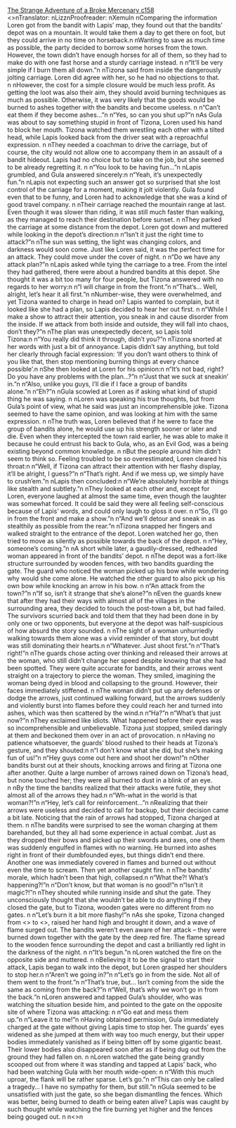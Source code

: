 [The Strange Adventure of a Broke Mercenary c158](https://www.divinedaolibrary.com/the-strange-adventure-of-a-broke-mercenary-chapter-158-from-arriving-to-attacking/)
<br/><<Previous Chaptern Index nNext Chapter>>nTranslator: nLizznProofreader: nXemuln nComparing the information Loren got from the bandit with Lapis’ map, they found out that the bandits’ depot was on a mountain. It would take them a day to get there on foot, but they could arrive in no time on horseback.n nWanting to save as much time as possible, the party decided to borrow some horses from the town. However, the town didn’t have enough horses for all of them, so they had to make do with one fast horse and a sturdy carriage instead. n n“It’ll be very simple if I burn them all down.”n nTizona said from inside the dangerously jolting carriage. Loren did agree with her, so he had no objections to that. n nHowever, the cost for a simple closure would be much less profit. As getting the loot was also their aim, they should avoid burning techniques as much as possible. Otherwise, it was very likely that the goods would be burned to ashes together with the bandits and become useless. n n“Can’t eat them if they become ashes…”n n“Yes, so can you shut up?”n nAs Gula was about to say something stupid in front of Tizona, Loren used his hand to block her mouth. Tizona watched them wrestling each other with a tilted head, while Lapis looked back from the driver seat with a reproachful expression. n nThey needed a coachman to drive the carriage, but of course, the city would not allow one to accompany them in an assault of a bandit hideout. Lapis had no choice but to take on the job, but she seemed to be already regretting it. n n“You look to be having fun…”n nLapis grumbled, and Gula answered sincerely:n n“Yeah, it’s unexpectedly fun.”n nLapis not expecting such an answer got so surprised that she lost control of the carriage for a moment, making it jolt violently. Gula found even that to be funny, and Loren had to acknowledge that she was a kind of good travel company. n nTheir carriage reached the mountain range at last. Even though it was slower than riding, it was still much faster than walking, as they managed to reach their destination before sunset. n nThey parked the carriage at some distance from the depot. Loren got down and muttered while looking in the depot’s direction:n n“Isn’t it just the right time to attack?”n nThe sun was setting, the light was changing colors, and darkness would soon come. Just like Loren said, it was the perfect time for an attack. They could move under the cover of night. n n“Do we have any attack plan?”n nLapis asked while tying the carriage to a tree. From the intel they had gathered, there were about a hundred bandits at this depot. She thought it was a bit too many for four people, but Tizona answered with no regards to her worry:n n“I will charge in from the front.”n n“That’s… Well, alright, let’s hear it all first.”n nNumber-wise, they were overwhelmed, and yet Tizona wanted to charge in head on? Lapis wanted to complain, but it looked like she had a plan, so Lapis decided to hear her out first. n n“While I make a show to attract their attention, you sneak in and cause disorder from the inside. If we attack from both inside and outside, they will fall into chaos, don’t they?”n nThe plan was unexpectedly decent, so Lapis told Tizona:n n“You really did think it through, didn’t you?”n nTizona snorted at her words with just a bit of annoyance. Lapis didn’t say anything, but told her clearly through facial expression: ‘If you don’t want others to think of you like that, then stop mentioning burning things at every chance possible’.n nShe then looked at Loren for his opinion:n n“It’s not bad, right? Do you have any problems with the plan…?”n n“Just that we suck at sneakin’ in.”n n“Also, unlike you guys, I’ll die if I face a group of bandits alone.”n n“Eh?”n nGula scowled at Loren as if asking what kind of stupid thing he was saying. n nLoren was speaking his true thoughts, but from Gula’s point of view, what he said was just an incomprehensible joke. Tizona seemed to have the same opinion, and was looking at him with the same expression. n nThe truth was, Loren believed that if he were to face the group of bandits alone, he would use up his strength sooner or later and die. Even when they intercepted the town raid earlier, he was able to make it because he could entrust his back to Gula, who, as an Evil God, was a being existing beyond common knowledge. n nBut the people around him didn’t seem to think so. Feeling troubled to be so overestimated, Loren cleared his throat:n n“Well, if Tizona can attract their attention with her flashy display, it’ll be alright, I guess?”n n“That’s right. And if we mess up, we simply have to crush’em.”n nLapis then concluded:n n“We’re absolutely horrible at things like stealth and subtlety.”n nThey looked at each other and, except for Loren, everyone laughed at almost the same time, even though the laughter was somewhat forced. It could be said they were all feeling self-conscious because of Lapis’ words, and could only laugh to gloss it over. n n“So, I’ll go in from the front and make a show.”n n“And we’ll detour and sneak in as stealthily as possible from the rear.”n nTizona snapped her fingers and walked straight to the entrance of the depot. Loren watched her go, then tried to move as silently as possible towards the back of the depot. n n“Hey, someone’s coming.”n nA short while later, a gaudily-dressed, redheaded woman appeared in front of the bandits’ depot. n nThe depot was a fort-like structure surrounded by wooden fences, with two bandits guarding the gate. The guard who noticed the woman picked up his bow while wondering why would she come alone. He watched the other guard to also pick up his own bow while knocking an arrow in his bow. n n“An attack from the town?”n n“If so, isn’t it strange that she’s alone?”n nEven the guards knew that after they had their ways with almost all of the villages in the surrounding area, they decided to touch the post-town a bit, but had failed. The survivors scurried back and told them that they had been done in by only one or two opponents, but everyone at the depot was half-suspicious of how absurd the story sounded. n nThe sight of a woman unhurriedly walking towards them alone was a vivid reminder of that story, but doubt was still dominating their hearts.n n“Whatever. Just shoot first.”n n“That’s right!”n nThe guards chose acting over thinking and released their arrows at the woman, who still didn’t change her speed despite knowing that she had been spotted. They were quite accurate for bandits, and their arrows went straight on a trajectory to pierce the woman. They smiled, imagining the woman being dyed in blood and collapsing to the ground. However, their faces immediately stiffened. n nThe woman didn’t put up any defenses or dodge the arrows, just continued walking forward, but the arrows suddenly and violently burst into flames before they could reach her and turned into ashes, which was then scattered by the wind.n n“Ha?”n n“What’s that just now?”n nThey exclaimed like idiots. What happened before their eyes was so incomprehensible and unbelievable. Tizona just stopped, smiled daringly at them and beckoned them over in an act of provocation. n nHaving no patience whatsoever, the guards’ blood rushed to their heads at Tizona’s gesture, and they shouted:n n“I don’t know what she did, but she’s making fun of us!”n n“Hey guys come out here and shoot her down!”n nOther bandits burst out at their shouts, knocking arrows and firing at Tizona one after another. Quite a large number of arrows rained down on Tizona’s head, but none touched her; they were all burned to dust in a blink of an eye. n nBy the time the bandits realized that their attacks were futile, they shot almost all of the arrows they had.n n“Wh-what in the world is that woman?!”n n“Hey, let’s call for reinforcement…”n nRealizing that their arrows were useless and decided to call for backup, but their decision came a bit late. Noticing that the rain of arrows had stopped, Tizona charged at them. n nThe bandits were surprised to see the woman charging at them barehanded, but they all had some experience in actual combat. Just as they dropped their bows and picked up their swords and axes, one of them was suddenly engulfed in flames with no warning. He burned into ashes right in front of their dumbfounded eyes, but things didn’t end there. Another one was immediately covered in flames and burned out without even the time to scream. Then yet another caught fire. n nThe bandits’ morale, which hadn’t been that high, collapsed.n n“What the?! What’s happening?!”n n“Don’t know, but that woman is no good!”n n“Isn’t it magic?!”n nThey shouted while running inside and shut the gate. They unconsciously thought that she wouldn’t be able to do anything if they closed the gate, but to Tizona, wooden gates were no different from no gates. n n“Let’s burn it a bit more flashy!”n nAs she spoke, Tizona changed from <<Roast>> to <<Heat>>, raised her hand high and brought it down, and a wave of flame surged out. The bandits weren’t even aware of her attack – they were burned down together with the gate by the deep red fire. The flame spread to the wooden fence surrounding the depot and cast a brilliantly red light in the darkness of the night. n n“It’s begun.”n nLoren watched the fire on the opposite side and muttered. n nBelieving it to be the signal to start their attack, Lapis began to walk into the depot, but Loren grasped her shoulders to stop her.n n“Aren’t we going in?”n n“Let’s go in from the side. Not all of them went to the front.”n n“That’s true, but… Isn’t coming from the side the same as coming from the back?”n n“Well, that’s why we won’t go in from the back.”n nLoren answered and tapped Gula’s shoulder, who was watching the situation beside him, and pointed to the gate on the opposite site of where Tizona was attacking: n n“Go eat and mess them up.”n n“Leave it to me!”n nHaving obtained permission, Gula immediately charged at the gate without giving Lapis time to stop her. The guards’ eyes widened as she jumped at them with way too much energy, but their upper bodies immediately vanished as if being bitten off by some gigantic beast. Their lower bodies also disappeared soon after as if being dug out from the ground they had fallen on. n nLoren watched the gate being grandly scooped out from where it was standing and tapped at Lapis’ back, who had been watching Gula with her mouth wide-open: n n“With this much uproar, the flank will be rather sparse. Let’s go.”n n“This can only be called a tragedy… I have no sympathy for them, but still.”n nGula seemed to be unsatisfied with just the gate, so she began dismantling the fences. Which was better, being burned to death or being eaten alive? Lapis was caught by such thought while watching the fire burning yet higher and the fences being gouged out. n n<<Previous Chaptern Index nNext Chapter>>n<br/>
